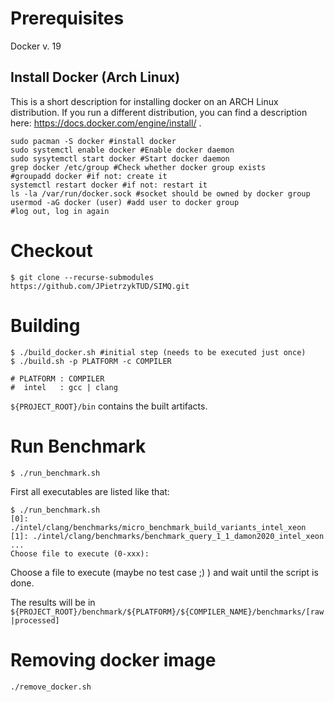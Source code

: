 

# Prerequisites

Docker v. 19

## Install Docker (Arch Linux)
This is a short description for installing docker on an ARCH Linux distribution. If you run a different distribution, 
you can find a description here: https://docs.docker.com/engine/install/ .

    sudo pacman -S docker #install docker
    sudo systemctl enable docker #Enable docker daemon
    sudo sysytemctl start docker #Start docker daemon
    grep docker /etc/group #Check whether docker group exists 
    #groupadd docker #if not: create it
    systemctl restart docker #if not: restart it
    ls -la /var/run/docker.sock #socket should be owned by docker group
    usermod -aG docker (user) #add user to docker group
    #log out, log in again

# Checkout

    $ git clone --recurse-submodules https://github.com/JPietrzykTUD/SIMQ.git
    
# Building

    $ ./build_docker.sh #initial step (needs to be executed just once)
    $ ./build.sh -p PLATFORM -c COMPILER
    
    # PLATFORM : COMPILER
    #  intel   : gcc | clang 

`${PROJECT_ROOT}/bin` contains the built artifacts.

# Run Benchmark

    $ ./run_benchmark.sh
    
First all executables are listed like that:

    $ ./run_benchmark.sh
    [0]: ./intel/clang/benchmarks/micro_benchmark_build_variants_intel_xeon
    [1]: ./intel/clang/benchmarks/benchmark_query_1_1_damon2020_intel_xeon
    ...
    Choose file to execute (0-xxx): 

Choose a file to execute (maybe no test case ;) ) and wait until the script is done.

The results will be in `${PROJECT_ROOT}/benchmark/${PLATFORM}/${COMPILER_NAME}/benchmarks/[raw|processed]`


# Removing docker image
    
    ./remove_docker.sh
